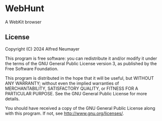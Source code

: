 # WebHunt

A WebKit browser

## License

Copyright (C) 2024  Alfred Neumayer

This program is free software: you can redistribute it and/or modify it under
the terms of the GNU General Public License version 3, as published by the
Free Software Foundation.

This program is distributed in the hope that it will be useful, but WITHOUT ANY
WARRANTY; without even the implied warranties of MERCHANTABILITY, SATISFACTORY
QUALITY, or FITNESS FOR A PARTICULAR PURPOSE.  See the GNU General Public License
for more details.

You should have received a copy of the GNU General Public License along with
this program. If not, see <http://www.gnu.org/licenses/>.
